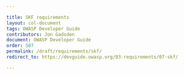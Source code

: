```yaml
---

title: SKF requirements
layout: col-document
tags: OWASP Developer Guide
contributors: Jon Gadsden
document: OWASP Developer Guide
order: 507
permalink: /draft/requirements/skf/
redirect_to: https://devguide.owasp.org/03-requirements/07-skf/

---
```

